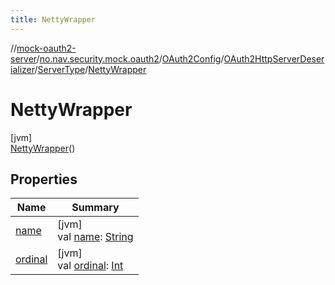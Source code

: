 ```yaml
---
title: NettyWrapper
---
```

//[mock-oauth2-server](../../../../../../index.html)/[no.nav.security.mock.oauth2](../../../../index.html)/[OAuth2Config](../../../index.html)/[OAuth2HttpServerDeserializer](../../index.html)/[ServerType](../index.html)/[NettyWrapper](index.html)



# NettyWrapper



[jvm]\
[NettyWrapper](index.html)()



## Properties


| Name | Summary |
|---|---|
| [name](../../../../../no.nav.security.mock.oauth2.http/-ssl-keystore/-key-store-type/-p-k-c-s12/index.html#-372974862%2FProperties%2F863300109) | [jvm]<br>val [name](../../../../../no.nav.security.mock.oauth2.http/-ssl-keystore/-key-store-type/-p-k-c-s12/index.html#-372974862%2FProperties%2F863300109): [String](https://kotlinlang.org/api/latest/jvm/stdlib/kotlin/-string/index.html) |
| [ordinal](../../../../../no.nav.security.mock.oauth2.http/-ssl-keystore/-key-store-type/-p-k-c-s12/index.html#-739389684%2FProperties%2F863300109) | [jvm]<br>val [ordinal](../../../../../no.nav.security.mock.oauth2.http/-ssl-keystore/-key-store-type/-p-k-c-s12/index.html#-739389684%2FProperties%2F863300109): [Int](https://kotlinlang.org/api/latest/jvm/stdlib/kotlin/-int/index.html) |

